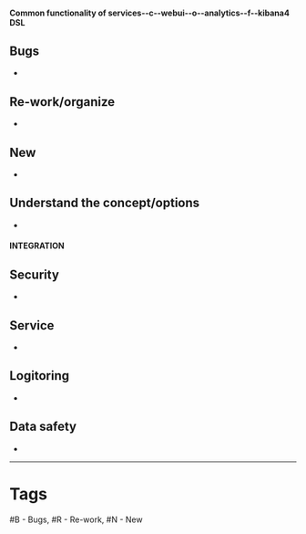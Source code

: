 #### Common functionality of services--c--webui--o--analytics--f--kibana4 DSL

## Bugs
* 

## Re-work/organize
* 

## New 
* 

## Understand the concept/options
* 

#### INTEGRATION

## Security
* 

## Service
* 

## Logitoring
* 

## Data safety
* 

-----
# Tags
#B - Bugs, #R - Re-work, #N - New
